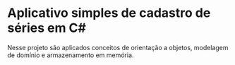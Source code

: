 # Aplicativo simples de cadastro de séries em C#
Nesse projeto são aplicados conceitos de orientação a objetos, modelagem de domínio e armazenamento em memória.
